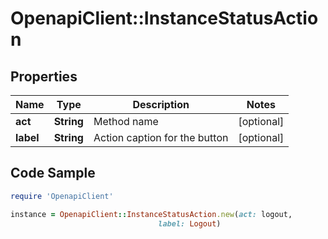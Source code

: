 # OpenapiClient::InstanceStatusAction

## Properties

Name | Type | Description | Notes
------------ | ------------- | ------------- | -------------
**act** | **String** | Method name | [optional] 
**label** | **String** | Action caption for the button | [optional] 

## Code Sample

```ruby
require 'OpenapiClient'

instance = OpenapiClient::InstanceStatusAction.new(act: logout,
                                 label: Logout)
```


